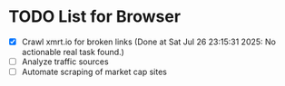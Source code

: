 # TODO List for Browser

- [x] Crawl xmrt.io for broken links  (Done at Sat Jul 26 23:15:31 2025: No actionable real task found.)
- [ ] Analyze traffic sources
- [ ] Automate scraping of market cap sites